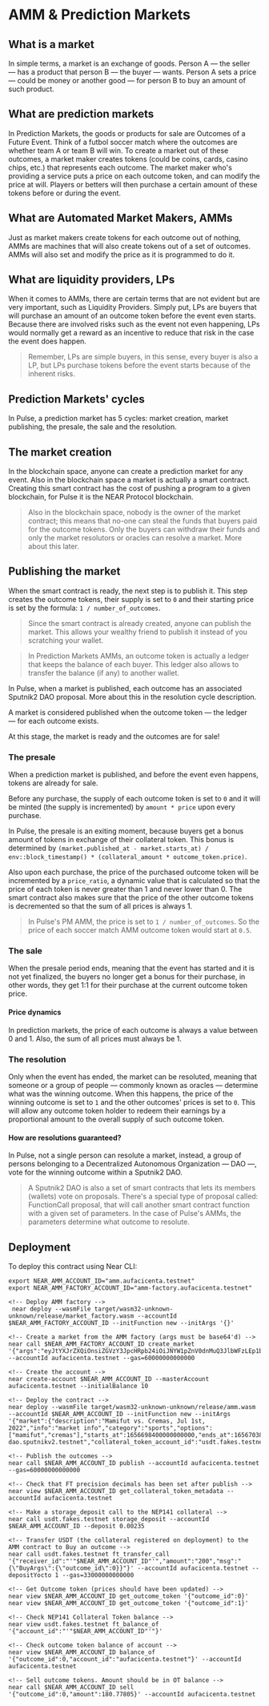 # AMM & Prediction Markets

## What is a market

In simple terms, a market is an exchange of goods. Person A — the seller — has a product that person B — the buyer — wants. Person A sets a price — could be money or another good — for person B to buy an amount of such product.

## What are prediction markets

In Prediction Markets, the goods or products for sale are Outcomes of a Future Event. Think of a futbol soccer match where the outcomes are whether team A or team B will win. To create a market out of these outcomes, a market maker creates tokens (could be coins, cards, casino chips, etc.) that represents each outcome. The market maker who's providing a service puts a price on each outcome token, and can modify the price at will. Players or betters will then purchase a certain amount of these tokens before or during the event.

## What are Automated Market Makers, AMMs

Just as market makers create tokens for each outcome out of nothing, AMMs are machines that will also create tokens out of a set of outcomes. AMMs will also set and modify the price as it is programmed to do it.

## What are liquidity providers, LPs

When it comes to AMMs, there are certain terms that are not evident but are very important, such as Liquidity Providers. Simply put, LPs are buyers that will purchase an amount of an outcome token before the event even starts. Because there are involved risks such as the event not even happening, LPs would normally get a reward as an incentive to reduce that risk in the case the event does happen.

> Remember, LPs are simple buyers, in this sense, every buyer is also a LP, but LPs purchase tokens before the event starts because of the inherent risks.

## Prediction Markets' cycles

In Pulse, a prediction market has 5 cycles: market creation, market publishing, the presale, the sale and the resolution.

## The market creation

In the blockchain space, anyone can create a prediction market for any event. Also in the blockchain space a market is actually a smart contract. Creating this smart contract has the cost of pushing a program to a given blockchain, for Pulse it is the NEAR Protocol blockchain.

> Also in the blockchain space, nobody is the owner of the market contract; this means that no-one can steal the funds that buyers paid for the outcome tokens. Only the buyers can withdraw their funds and only the market resolutors or oracles can resolve a market. More about this later.

## Publishing the market

When the smart contract is ready, the next step is to publish it. This step creates the outcome tokens, their supply is set to `0` and their starting price is set by the formula: `1 / number_of_outcomes`.

> Since the smart contract is already created, anyone can publish the market. This allows your wealthy friend to publish it instead of you scratching your wallet.

> In Prediction Markets AMMs, an outcome token is actually a ledger that keeps the balance of each buyer. This ledger also allows to transfer the balance (if any) to another wallet.

In Pulse, when a market is published, each outcome has an associated Sputnik2 DAO proposal. More about this in the resolution cycle description.

A market is considered published when the outcome token — the ledger — for each outcome exists.

At this stage, the market is ready and the outcomes are for sale!

### The presale

When a prediction market is published, and before the event even happens, tokens are already for sale.

Before any purchase, the supply of each outcome token is set to `0` and it will be minted (the supply is incremented) by `amount * price` upon every purchase.

In Pulse, the presale is an exiting moment, because buyers get a bonus amount of tokens in exchange of their collateral token. This bonus is determined by `(market.published_at - market.starts_at) / env::block_timestamp() * (collateral_amount * outcome_token.price)`.

Also upon each purchase, the price of the purchased outcome token will be incremented by a `price_ratio`, a dynamic value that is calculated so that the price of each token is never greater than 1 and never lower than 0. The smart contract also makes sure that the price of the other outcome tokens is decremented so that the sum of all prices is always 1.

> In Pulse's PM AMM, the price is set to `1 / number_of_outcomes`. So the price of each soccer match AMM outcome token would start at `0.5`.

### The sale

When the presale period ends, meaning that the event has started and it is not yet finalized, the buyers no longer get a bonus for their purchase, in other words, they get 1:1 for their purchase at the current outcome token price.

#### Price dynamics

In prediction markets, the price of each outcome is always a value between 0 and 1. Also, the sum of all prices must always be 1.

### The resolution

Only when the event has ended, the market can be resoluted, meaning that someone or a group of people — commonly known as oracles — determine what was the winning outcome. When this happens, the price of the winning outcome is set to `1` and the other outcomes' prices is set to `0`. This will allow any outcome token holder to redeem their earnings by a proportional amount to the overall supply of such outcome token.

#### How are resolutions guaranteed?

In Pulse, not a single person can resolute a market, instead, a group of persons belonging to a Decentralized Autonomous Organization — DAO —, vote for the winning outcome within a Sputnik2 DAO.

> A Sputnik2 DAO is also a set of smart contracts that lets its members (wallets) vote on proposals. There's a special type of proposal called: FunctionCall proposal, that will call another smart contract function with a given set of parameters. In the case of Pulse's AMMs, the parameters determine what outcome to resolute.

## Deployment

To deploy this contract using Near CLI:

```
export NEAR_AMM_ACCOUNT_ID="amm.aufacicenta.testnet"
export NEAR_AMM_FACTORY_ACCOUNT_ID="amm-factory.aufacicenta.testnet"

<!-- Deploy AMM factory -->
 near deploy --wasmFile target/wasm32-unknown-unknown/release/market_factory.wasm --accountId $NEAR_AMM_FACTORY_ACCOUNT_ID --initFunction new --initArgs '{}'

<!-- Create a market from the AMM factory (args must be base64'd) -->
near call $NEAR_AMM_FACTORY_ACCOUNT_ID create_market '{"args":"eyJtYXJrZXQiOnsiZGVzY3JpcHRpb24iOiJNYW1pZnV0dnMuQ3JlbWFzLEp1bDFzdCwyMDIyIiwiaW5mbyI6Im1hcmtldGluZm8iLCJjYXRlZ29yeSI6InNwb3J0cyIsIm9wdGlvbnMiOlsibWFtaWZ1dCIsImNyZW1hcyJdLCJzdGFydHNfYXQiOjE2NTY2OTg0MDAwMDAwMDAwMDAsImVuZHNfYXQiOjE2NTY3MDM4MDAwMDAwMDAwMDB9LCJkYW9fYWNjb3VudF9pZCI6InB1bHNlLWRhby5zcHV0bmlrdjIudGVzdG5ldCIsImNvbGxhdGVyYWxfdG9rZW5fYWNjb3VudF9pZCI6InVzZHQuZmFrZXMudGVzdG5ldCIsImZlZV9yYXRpbyI6MC4wMiwicmVzb2x1dGlvbl93aW5kb3ciOjI1OTIwMDAwMDAwMDAwMH0="}' --accountId aufacicenta.testnet --gas=60000000000000

<!-- Create the account -->
near create-account $NEAR_AMM_ACCOUNT_ID --masterAccount aufacicenta.testnet --initialBalance 10

<!-- Deploy the contract -->
near deploy --wasmFile target/wasm32-unknown-unknown/release/amm.wasm --accountId $NEAR_AMM_ACCOUNT_ID --initFunction new --initArgs '{"market":{"description":"Mamifut vs. Cremas, Jul 1st, 2022","info":"market info","category":"sports","options":["mamifut","cremas"],"starts_at":1656698400000000000,"ends_at":1656703800000000000},"dao_account_id":"pulse-dao.sputnikv2.testnet","collateral_token_account_id":"usdt.fakes.testnet","fee_ratio":0.02,"resolution_window":259200000000000}'

<!-- Publish the outcomes -->
near call $NEAR_AMM_ACCOUNT_ID publish --accountId aufacicenta.testnet --gas=60000000000000

<!-- Check that FT precision decimals has been set after publish -->
near view $NEAR_AMM_ACCOUNT_ID get_collateral_token_metadata --accountId aufacicenta.testnet

<!-- Make a storage_deposit call to the NEP141 collateral -->
near call usdt.fakes.testnet storage_deposit --accountId $NEAR_AMM_ACCOUNT_ID --deposit 0.00235

<!-- Transfer USDT (the collateral registered on deployment) to the AMM contract to Buy an outcome -->
near call usdt.fakes.testnet ft_transfer_call '{"receiver_id":"'"$NEAR_AMM_ACCOUNT_ID"'","amount":"200","msg":"{\"BuyArgs\":{\"outcome_id\":0}}"}' --accountId aufacicenta.testnet --depositYocto 1 --gas=33000000000000

<!-- Get Outcome token (prices should have been updated) -->
near view $NEAR_AMM_ACCOUNT_ID get_outcome_token '{"outcome_id":0}'
near view $NEAR_AMM_ACCOUNT_ID get_outcome_token '{"outcome_id":1}'

<!-- Check NEP141 Collateral Token balance -->
near view usdt.fakes.testnet ft_balance_of '{"account_id":"'"$NEAR_AMM_ACCOUNT_ID"'"}'

<!-- Check outcome token balance of account -->
near view $NEAR_AMM_ACCOUNT_ID balance_of '{"outcome_id":0,"account_id":"aufacicenta.testnet"}' --accountId aufacicenta.testnet

<!-- Sell outcome tokens. Amount should be in OT balance -->
near call $NEAR_AMM_ACCOUNT_ID sell '{"outcome_id":0,"amount":180.77805}' --accountId aufacicenta.testnet
```